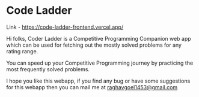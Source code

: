 # Code Ladder 

Link - https://code-ladder-frontend.vercel.app/

Hi folks, Coder Ladder is a Competitive Programming Companion web app which can be used for fetching out the mostly solved problems for any rating range.

You can speed up your Competitive Programming journey by practicing the most frequently solved problems.

I hope you like this webapp, if you find any bug or have some suggestions for this webapp then you can mail me at raghavgoel1453@gmail.com
